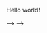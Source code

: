 Hello world!
<!-- Задача 2: Напишите программу, которая на вход принимает два числа и выдаёт, какое число большее, а какое меньшее.

a = 5; b = 7 -> max = 7
a = 2 b = 10 -> max = 10
a = -9 b = -3 -> max = -3
*/

int max = 0;
int min = 0;

Console.Write("Введите первое число: ");
int firstNumber = Convert.ToInt32(Console.ReadLine());

Console.Write("Введите второе число: ");
int secondNumber = Convert.ToInt32(Console.ReadLine());

if(firstNumber > secondNumber)
{
    max = firstNumber;
    min = secondNumber;
}
else
{
    max = secondNumber;
    min = firstNumber;
}
Console.WriteLine("max = " + max + " и " + "min = " + min); --> -->

<!-- /*
Задача 4: Напишите программу, которая принимает на вход три числа и выдаёт максимальное из этих чисел. (Сравнить с каждым)

2, 3, 7 -> 7
44 5 78 -> 78
22 3 9 -> 22 -->
 
<!-- int max = 0;

Console.Write("Введите первое число: ");
int firstNumber = Convert.ToInt32(Console.ReadLine());

Console.Write("Введите второе число: ");
int secondNumber = Convert.ToInt32(Console.ReadLine());

Console.Write("Введите третье число: ");
int thirdNumber = Convert.ToInt32(Console.ReadLine());

if(firstNumber > max)
{
    max = firstNumber;
}
if(secondNumber > max)
{
    max = secondNumber;
}
if(thirdNumber > max)
{
    max = thirdNumber;
}

Console.WriteLine("max = " + max); --> -->

<!-- /*
Задача 6: Напишите программу, которая на вход принимает число и выдаёт, является ли число чётным (делится ли оно на два без остатка).

4 -> да
-3 -> нет
7 -> нет
*/


Console.Write("Введите число: ");
int number = Convert.ToInt32(Console.ReadLine());

int remDiv = number % 2;

if(remDiv == 0)
{
    Console.WriteLine("Да");
}
else
{
    Console.WriteLine("Нет");
} -->

<!-- /*
Задача 8: Напишите программу, которая на вход принимает число (N), а на выходе показывает все чётные числа от 1 до N.

5 -> 2, 4
8 -> 2, 4, 6, 8
*/ -->

